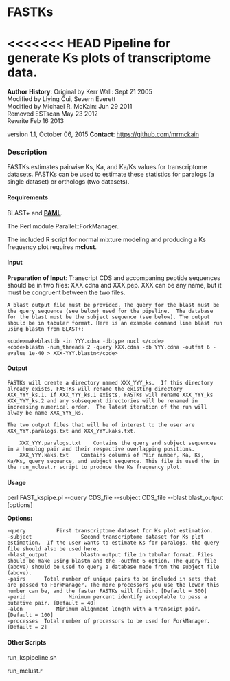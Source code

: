 # FASTKs
<<<<<<< HEAD
Pipeline for generate Ks plots of transcriptome data.
=============

<b>Author History</b>:
Original by Kerr Wall: Sept 21 2005 					  
Modified by Liying Cui, Severn Everett 			   
Modified by Michael R. McKain: Jun 29 2011               			   
	Removed ESTscan May 23 2012					   
	Rewrite Feb 16 2013				

version 1.1, October 06, 2015
<b>Contact</b>: https://github.com/mrmckain

<h3>Description</h3>
FASTKs estimates pairwise Ks, Ka, and Ka/Ks values for transcriptome datasets. FASTKs can be used to estimate these statistics for paralogs (a single dataset) or orthologs (two datasets). 

<h4>Requirements</h4>

BLAST+ and <a href="http://abacus.gene.ucl.ac.uk/software/paml.html"><b>PAML</b></a>.

The Perl module Parallel::ForkManager.

The included R script for normal mixture modeling and producing a Ks frequency plot requires <a hre="http://www.stat.washington.edu/mclust/"><b>mclust</b></a>.

<h4>Input</h4>

<b>Preparation of Input</b>:
	Transcript CDS and accompaning peptide sequences should be in two files: XXX.cdna and XXX.pep. XXX can be any name, but it must be congruent between the two files. 

	A blast output file must be provided. The query for the blast must be the query sequence (see below) used for the pipeline.  The database for the blast must be the subject sequence (see below). The output should be in tabular format. Here is an example command line blast run using blastn from BLAST+:

	<code>makeblastdb -in YYY.cdna -dbtype nucl </code>
	<code>blastn -num_threads 2 -query XXX.cdna -db YYY.cdna -outfmt 6 -evalue 1e-40 > XXX-YYY.blastn</code>

<h4>Output</h4>

	FASTKs will create a directory named XXX_YYY_ks.  If this directory already exists, FASTKs will rename the existing directory XXX_YYY_ks.1. If XXX_YYY_ks.1 exists, FASTKs will rename XXX_YYY_ks XXX_YYY_ks.2 and any subsequent directories will be renamed in increasing numerical order.  The latest iteration of the run will alway be name XXX_YYY_ks.  

	The two output files that will be of interest to the user are XXX_YYY.paralogs.txt and XXX_YYY.kaks.txt.

		XXX_YYY.paralogs.txt 	Contains the query and subject sequences in a homolog pair and their respective overlapping positions.
		XXX_YYY.kaks.txt 	Contains columns of Pair number, Ka, Ks, Ka/Ks, query sequence, and subject sequence. This file is used the in the run_mclust.r script to produce the Ks frequency plot.


<h4>Usage</h4>

perl FAST_kspipe.pl --query CDS_file --subject CDS_file --blast blast_output [options]

<b>Options:</b>
         
	-query    		First transcriptome dataset for Ks plot estimation. 
	-subject    			Second transcriptome dataset for Ks plot estimation.  If the user wants to estimate Ks for paralogs, the query file should also be used here. 
	-blast_output     		blastn output file in tabular format. Files should be make using blastn and the -outfmt 6 option. The query file (above) should be used to query a database made from the subject file (above).
	-pairs     	Total number of unique pairs to be included in sets that are passed to ForkManager. The more processors you use the lower this number can be, and the faster FASTKs will finish. [Default = 500]
	-perid    			Minimum percent identify acceptable to pass a putative pair. [Default = 40]
	-alen			Minimum alignment length with a transcipt pair. [Default = 100]
	-processes	Total number of processors to be used for ForkManager. [Default = 2]

<h4>Other Scripts</h4>

run_kspipeline.sh

run_mclust.r
	